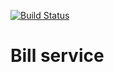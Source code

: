 [![Build Status](https://travis-ci.com/sumrid/Bill.svg?token=AQTAKJS8ztptGV6L7YzB&branch=master)](https://travis-ci.com/sumrid/Bill)

# Bill service
